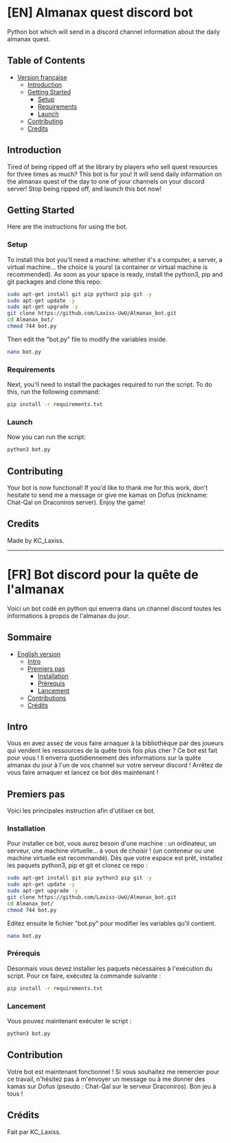 # [EN] Almanax quest discord bot

Python bot which will send in a discord channel information about the daily almanax quest.

## Table of Contents

- [Version française](#sommaire)
  - [Introduction](#introduction)
  - [Getting Started](#getting-started)
    - [Setup](#setup)
    - [Requirements](#requirements)
    - [Launch](#launch)
  - [Contributing](#contributing)
  - [Credits](#credits)

## Introduction

Tired of being ripped off at the library by players who sell quest resources for three times as much? This bot is for you! It will send daily information on the almanax quest of the day to one of your channels on your discord server! 
Stop being ripped off, and launch this bot now!

## Getting Started

Here are the instructions for using the bot.

### Setup

To install this bot you'll need a machine: whether it's a computer, a server, a virtual machine... the choice is yours! (a container or virtual machine is recommended).
As soon as your space is ready, install the python3, pip and git packages and clone this repo:

```bash
sudo apt-get install git pip python3 pip git -y
sudo apt-get update -y
sudo apt-get upgrade -y
git clone https://github.com/Laxiss-UwU/Almanax_bot.git
cd Almanax_bot/
chmod 744 bot.py
```

Then edit the "bot.py" file to modify the variables inside.

```bash
nano bot.py
```
### Requirements

Next, you'll need to install the packages required to run the script. To do this, run the following command:

```bash
pip install -r requirements.txt
```

### Launch

Now you can run the script:

```bash
python3 bot.py
```

## Contributing

Your bot is now functional! If you'd like to thank me for this work, don't hesitate to send me a message or give me kamas on Dofus (nickname: Chat-Qal on Draconiros server).
Enjoy the game!

## Credits

Made by KC_Laxiss.

-----------------------------------------------------------------------------------------------
# [FR] Bot discord pour la quête de l'almanax

Voici un bot codé en python qui enverra dans un channel discord toutes les informations à propos de l'almanax du jour.

## Sommaire

- [English version](#table-of-Contents)
  - [Intro](#intro)
  - [Premiers pas](#premiers-pas)
    - [Installation](#installation)
    - [Prérequis](#prérequis)
    - [Lancement](#lancement)
  - [Contributions](#contributions)
  - [Crédits](#crédits)

## Intro

Vous en avez assez de vous faire arnaquer à la bibliothèque par des joueurs qui vendent les ressources de la quête trois fois plus cher ? Ce bot est fait pour vous ! Il enverra quotidiennement des informations sur la quête almanax du jour à l'un de vos channel sur votre serveur discord ! 
Arrêtez de vous faire arnaquer et lancez ce bot dès maintenant !

## Premiers pas

Voici les principales instruction afin d'utiliser ce bot.

### Installation

Pour installer ce bot, vous aurez besoin d'une machine : un ordinateur, un serveur, une machine virtuelle... à vous de choisir ! (un conteneur ou une machine virtuelle est recommandé).
Dès que votre espace est prêt, installez les paquets python3, pip et git et clonez ce repo :

```bash
sudo apt-get install git pip python3 pip git -y
sudo apt-get update -y
sudo apt-get upgrade -y
git clone https://github.com/Laxiss-UwU/Almanax_bot.git
cd Almanax_bot/
chmod 744 bot.py
```

Editez ensuite le fichier "bot.py" pour modifier les variables qu'il contient.

```bash
nano bot.py
```

### Prérequis

Désormais vous devez installer les paquets nécessaires à l'exécution du script. Pour ce faire, exécutez la commande suivante :

```bash
pip install -r requirements.txt
```

### Lancement

Vous pouvez maintenant exécuter le script :

```bash
python3 bot.py
```

## Contribution

Votre bot est maintenant fonctionnel ! Si vous souhaitez me remercier pour ce travail, n'hésitez pas à m'envoyer un message ou à me donner des kamas sur Dofus (pseudo : Chat-Qal sur le serveur Draconiros).
Bon jeu à tous !

## Crédits

Fait par KC_Laxiss.
